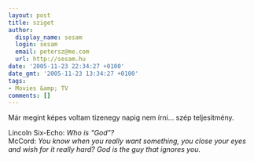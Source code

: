 ```yaml
---
layout: post
title: sziget
author:
  display_name: sesam
  login: sesam
  email: petersz@me.com
  url: http://sesam.hu
date: '2005-11-23 22:34:27 +0100'
date_gmt: '2005-11-23 13:34:27 +0100'
tags:
- Movies &amp; TV
comments: []
---
```


Már megint képes voltam tizenegy napig nem írni... szép teljesítmény.

Lincoln Six-Echo: _Who is "God"?_  
McCord: _You know when you really want something, you close your eyes and wish for it really hard? God is the guy that ignores you._
